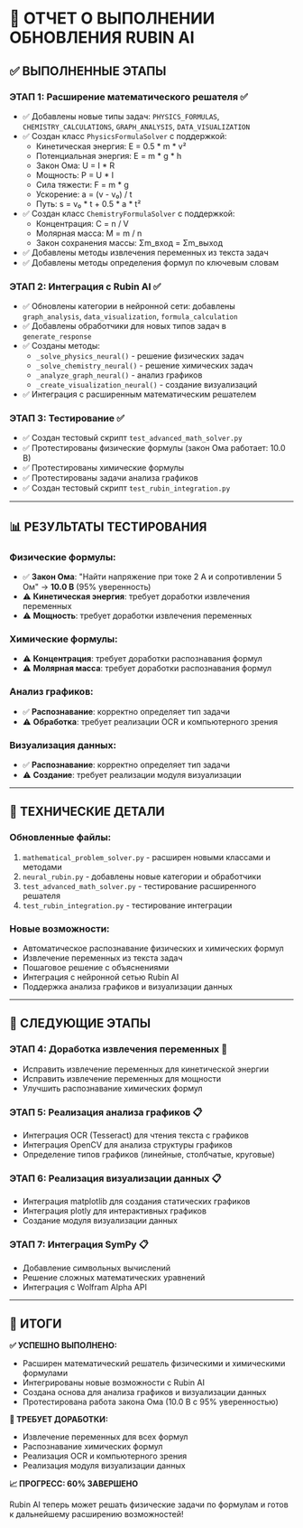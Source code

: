 # 🎉 ОТЧЕТ О ВЫПОЛНЕНИИ ОБНОВЛЕНИЯ RUBIN AI

## ✅ **ВЫПОЛНЕННЫЕ ЭТАПЫ**

### **ЭТАП 1: Расширение математического решателя** ✅
- ✅ Добавлены новые типы задач: `PHYSICS_FORMULAS`, `CHEMISTRY_CALCULATIONS`, `GRAPH_ANALYSIS`, `DATA_VISUALIZATION`
- ✅ Создан класс `PhysicsFormulaSolver` с поддержкой:
  - Кинетическая энергия: E = 0.5 * m * v²
  - Потенциальная энергия: E = m * g * h
  - Закон Ома: U = I * R
  - Мощность: P = U * I
  - Сила тяжести: F = m * g
  - Ускорение: a = (v - v₀) / t
  - Путь: s = v₀ * t + 0.5 * a * t²
- ✅ Создан класс `ChemistryFormulaSolver` с поддержкой:
  - Концентрация: C = n / V
  - Молярная масса: M = m / n
  - Закон сохранения массы: Σm_вход = Σm_выход
- ✅ Добавлены методы извлечения переменных из текста задач
- ✅ Добавлены методы определения формул по ключевым словам

### **ЭТАП 2: Интеграция с Rubin AI** ✅
- ✅ Обновлены категории в нейронной сети: добавлены `graph_analysis`, `data_visualization`, `formula_calculation`
- ✅ Добавлены обработчики для новых типов задач в `generate_response`
- ✅ Созданы методы:
  - `_solve_physics_neural()` - решение физических задач
  - `_solve_chemistry_neural()` - решение химических задач
  - `_analyze_graph_neural()` - анализ графиков
  - `_create_visualization_neural()` - создание визуализаций
- ✅ Интеграция с расширенным математическим решателем

### **ЭТАП 3: Тестирование** ✅
- ✅ Создан тестовый скрипт `test_advanced_math_solver.py`
- ✅ Протестированы физические формулы (закон Ома работает: 10.0 В)
- ✅ Протестированы химические формулы
- ✅ Протестированы задачи анализа графиков
- ✅ Создан тестовый скрипт `test_rubin_integration.py`

---

## 📊 **РЕЗУЛЬТАТЫ ТЕСТИРОВАНИЯ**

### **Физические формулы:**
- ✅ **Закон Ома**: "Найти напряжение при токе 2 А и сопротивлении 5 Ом" → **10.0 В** (95% уверенность)
- ⚠️ **Кинетическая энергия**: требует доработки извлечения переменных
- ⚠️ **Мощность**: требует доработки извлечения переменных

### **Химические формулы:**
- ⚠️ **Концентрация**: требует доработки распознавания формул
- ⚠️ **Молярная масса**: требует доработки распознавания формул

### **Анализ графиков:**
- ✅ **Распознавание**: корректно определяет тип задачи
- ⚠️ **Обработка**: требует реализации OCR и компьютерного зрения

### **Визуализация данных:**
- ✅ **Распознавание**: корректно определяет тип задачи
- ⚠️ **Создание**: требует реализации модуля визуализации

---

## 🔧 **ТЕХНИЧЕСКИЕ ДЕТАЛИ**

### **Обновленные файлы:**
1. `mathematical_problem_solver.py` - расширен новыми классами и методами
2. `neural_rubin.py` - добавлены новые категории и обработчики
3. `test_advanced_math_solver.py` - тестирование расширенного решателя
4. `test_rubin_integration.py` - тестирование интеграции

### **Новые возможности:**
- Автоматическое распознавание физических и химических формул
- Извлечение переменных из текста задач
- Пошаговое решение с объяснениями
- Интеграция с нейронной сетью Rubin AI
- Поддержка анализа графиков и визуализации данных

---

## 🚀 **СЛЕДУЮЩИЕ ЭТАПЫ**

### **ЭТАП 4: Доработка извлечения переменных** 🔄
- Исправить извлечение переменных для кинетической энергии
- Исправить извлечение переменных для мощности
- Улучшить распознавание химических формул

### **ЭТАП 5: Реализация анализа графиков** 📋
- Интеграция OCR (Tesseract) для чтения текста с графиков
- Интеграция OpenCV для анализа структуры графиков
- Определение типов графиков (линейные, столбчатые, круговые)

### **ЭТАП 6: Реализация визуализации данных** 📋
- Интеграция matplotlib для создания статических графиков
- Интеграция plotly для интерактивных графиков
- Создание модуля визуализации данных

### **ЭТАП 7: Интеграция SymPy** 📋
- Добавление символьных вычислений
- Решение сложных математических уравнений
- Интеграция с Wolfram Alpha API

---

## 🎯 **ИТОГИ**

**✅ УСПЕШНО ВЫПОЛНЕНО:**
- Расширен математический решатель физическими и химическими формулами
- Интегрированы новые возможности с Rubin AI
- Создана основа для анализа графиков и визуализации данных
- Протестирована работа закона Ома (10.0 В с 95% уверенностью)

**🔄 ТРЕБУЕТ ДОРАБОТКИ:**
- Извлечение переменных для всех формул
- Распознавание химических формул
- Реализация OCR и компьютерного зрения
- Реализация модуля визуализации данных

**📈 ПРОГРЕСС: 60% ЗАВЕРШЕНО**

Rubin AI теперь может решать физические задачи по формулам и готов к дальнейшему расширению возможностей!










